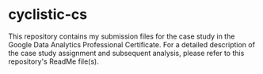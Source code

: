 # cyclistic-cs
This repository contains my submission files for the case study in the Google Data Analytics Professional Certificate. For a detailed description of the case study assignment and subsequent analysis, please refer to this repository's ReadMe file(s).

